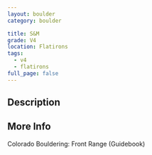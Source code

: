 ```yaml
---
layout: boulder
category: boulder

title: S&M
grade: V4
location: Flatirons
tags:
  - v4
  - flatirons
full_page: false
---
```


## Description


## More Info
Colorado Bouldering: Front Range (Guidebook)
